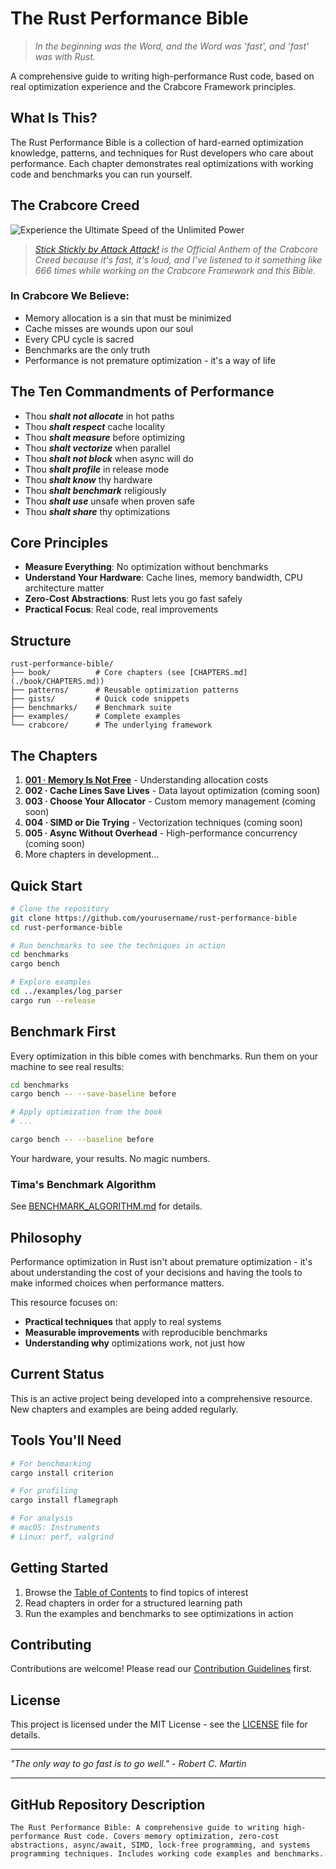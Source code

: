 # The Rust Performance Bible

> *In the beginning was the Word, and the Word was 'fast', and 'fast' was with Rust.*

A comprehensive guide to writing high-performance Rust code, based on real optimization experience and the Crabcore Framework principles.

## What Is This?

The Rust Performance Bible is a collection of hard-earned optimization knowledge, patterns, and techniques for Rust developers who care about performance. Each chapter demonstrates real optimizations with working code and benchmarks you can run yourself.

## The Crabcore Creed

![Experience the Ultimate Speed of the Unlimited Power](https://i.makeagif.com/media/5-28-2017/yBzg4n.gif)
> *[Stick Stickly by Attack Attack!](https://www.youtube.com/watch?v=KDzt6yI3Dw8) is the Official Anthem of the Crabcore Creed because it's fast, it's loud, and I’ve listened to it something like 666 times while working on the Crabcore Framework and this Bible.*

### In Crabcore We Believe:

- Memory allocation is a sin that must be minimized
- Cache misses are wounds upon our soul  
- Every CPU cycle is sacred
- Benchmarks are the only truth
- Performance is not premature optimization - it's a way of life

## The Ten Commandments of Performance

- Thou _**shalt not allocate**_ in hot paths
- Thou _**shalt respect**_ cache locality
- Thou _**shalt measure**_ before optimizing
- Thou _**shalt vectorize**_ when parallel
- Thou _**shalt not block**_ when async will do
- Thou _**shalt profile**_ in release mode
- Thou _**shalt know**_ thy hardware
- Thou _**shalt benchmark**_ religiously
- Thou _**shalt use**_ unsafe when proven safe
- Thou _**shalt share**_ thy optimizations

## Core Principles

- **Measure Everything**: No optimization without benchmarks
- **Understand Your Hardware**: Cache lines, memory bandwidth, CPU architecture matter
- **Zero-Cost Abstractions**: Rust lets you go fast safely
- **Practical Focus**: Real code, real improvements

## Structure

```
rust-performance-bible/
├── book/          # Core chapters (see [CHAPTERS.md](./book/CHAPTERS.md))
├── patterns/      # Reusable optimization patterns
├── gists/         # Quick code snippets  
├── benchmarks/    # Benchmark suite
├── examples/      # Complete examples
└── crabcore/      # The underlying framework
```

## The Chapters

1. **[001 · Memory Is Not Free](book/001-memory-is-not-free.md)** - Understanding allocation costs
2. **002 · Cache Lines Save Lives** - Data layout optimization (coming soon)
3. **003 · Choose Your Allocator** - Custom memory management (coming soon)
4. **004 · SIMD or Die Trying** - Vectorization techniques (coming soon)
5. **005 · Async Without Overhead** - High-performance concurrency (coming soon)
6. More chapters in development...

## Quick Start

```bash
# Clone the repository
git clone https://github.com/yourusername/rust-performance-bible
cd rust-performance-bible

# Run benchmarks to see the techniques in action
cd benchmarks
cargo bench

# Explore examples
cd ../examples/log_parser
cargo run --release
```

## Benchmark First

Every optimization in this bible comes with benchmarks. Run them on your machine to see real results:

```bash
cd benchmarks
cargo bench -- --save-baseline before

# Apply optimization from the book
# ... 

cargo bench -- --baseline before
```

Your hardware, your results. No magic numbers.

### Tima's Benchmark Algorithm

See [BENCHMARK_ALGORITHM.md](benchmarks/BENCHMARK_ALGORITHM.md) for details.

## Philosophy

Performance optimization in Rust isn't about premature optimization - it's about understanding the cost of your decisions and having the tools to make informed choices when performance matters.

This resource focuses on:
- **Practical techniques** that apply to real systems
- **Measurable improvements** with reproducible benchmarks  
- **Understanding why** optimizations work, not just how

## Current Status

This is an active project being developed into a comprehensive resource. New chapters and examples are being added regularly.

## Tools You'll Need

```bash
# For benchmarking
cargo install criterion

# For profiling
cargo install flamegraph

# For analysis
# macOS: Instruments
# Linux: perf, valgrind
```

## Getting Started

1. Browse the [Table of Contents](./book/CHAPTERS.md) to find topics of interest
2. Read chapters in order for a structured learning path
3. Run the examples and benchmarks to see optimizations in action

## Contributing

Contributions are welcome! Please read our [Contribution Guidelines](CONTRIBUTING.md) first.

## License

This project is licensed under the MIT License - see the [LICENSE](LICENSE) file for details.

---

*"The only way to go fast is to go well." - Robert C. Martin*

---

## GitHub Repository Description

```
The Rust Performance Bible: A comprehensive guide to writing high-performance Rust code. Covers memory optimization, zero-cost abstractions, async/await, SIMD, lock-free programming, and systems programming techniques. Includes working code examples and benchmarks.
